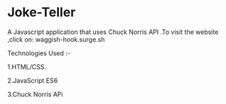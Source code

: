 # Joke-Teller
A Javascript application that uses Chuck Norris API   .To visit the website ,click on: waggish-hook.surge.sh

Technologies Used :-

1.HTML/CSS.

2.JavaScript ES6

3.Chuck Norris APi
